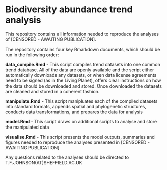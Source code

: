 # Biodiversity abundance trend analysis

This repository contains all information needed to reproduce the analyses of [CENSORED - AWAITING PUBLICATION]. 

The repository contains four key Rmarkdown documents, which should be run in the following order:

**data_compile.Rmd** - This script compiles trend datasets into one common trend database. All of the data are openly available and the script either automatically downloads any datasets, or when data license agreements need to be signed (as in the Living Planet), offers clear instructions on how the data should be downloaded and stored. Once downloaded the datasets are cleaned and stored in a coherent fashion.

**manipulate.Rmd** - This script manipluates each of the compiled datasets into standard formats, appends spatial and phylogenetic structures, conducts data transformations, and prepares the data for analysis

**model.Rmd** - This script draws on additional scripts to analyse and store the manipulated data

**visualise.Rmd** - This script presents the model outputs, summaries and figures needed to reproduce the analyses presented in [CENSORED - AWAITING PUBLICATION]

Any questions related to the analyses should be directed to T.F.JOHNSON(AT)SHEFFIELD.AC.UK
